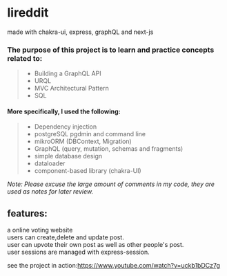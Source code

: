 # lireddit

made with chakra-ui, express, graphQL and next-js

### The purpose of this project is to learn and practice concepts related to:<br />
> * Building a GraphQL API
> * URQL
> * MVC Architectural Pattern
> * SQL

#### More specifically, I used the following:
> * Dependency injection
> * postgreSQL pgdmin and command line
> * mikroORM (DBContext, Migration)
> * GraphQL (query, mutation, schemas and fragments)
> * simple database design 
> * dataloader
> * component-based library (chakra-UI)  

_Note: Please excuse the large amount of comments in my code, they are used as notes for later review._

## features: <br />
a online voting website </br>
users can create,delete and update post. </br>
user can upvote their own post as well as other people's post. </br>
user sessions are managed with express-session.

see the project in action:https://www.youtube.com/watch?v=uckb1bDCz7g
